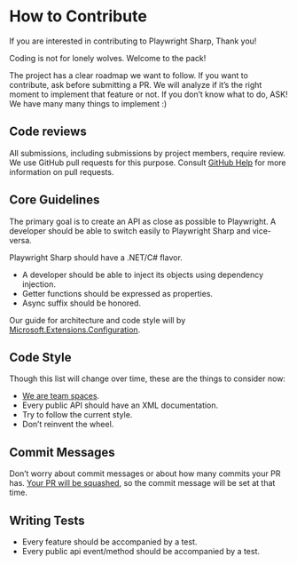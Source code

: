 # How to Contribute

If you are interested in contributing to Playwright Sharp, Thank you!

Coding is not for lonely wolves. Welcome to the pack!

The project has a clear roadmap we want to follow. If you want to contribute, ask before submitting a PR. We will analyze if it’s the right moment to implement that feature or not.
If you don’t know what to do, ASK! We have many many things to implement :)

## Code reviews

All submissions, including submissions by project members, require review. We
use GitHub pull requests for this purpose. Consult
[GitHub Help](https://help.github.com/articles/about-pull-requests/) for more
information on pull requests.

## Core Guidelines 

The primary goal is to create an API as close as possible to Playwright. A developer should be able to switch easily to Playwright Sharp and vice-versa.

Playwright Sharp should have a .NET/C# flavor. 
 * A developer should be able to inject its objects using dependency injection.
 * Getter functions should be expressed as properties.
 * Async suffix should be honored.

Our guide for architecture and code style will by [Microsoft.Extensions.Configuration](https://github.com/dotnet/extensions/tree/master/src/Configuration).

## Code Style

Though this list will change over time, these are the things to consider now:
 * [We are team spaces](https://www.youtube.com/watch?v=SsoOG6ZeyUI).
 * Every public API should have an XML documentation.
 * Try to follow the current style.
 * Don’t reinvent the wheel.

## Commit Messages

Don’t worry about commit messages or about how many commits your PR has. [Your PR will be squashed](https://help.github.com/articles/about-pull-request-merges/#squash-and-merge-your-pull-request-commits), so the commit message will be set at that time.

## Writing Tests

* Every feature should be accompanied by a test.
* Every public api event/method should be accompanied by a test.
